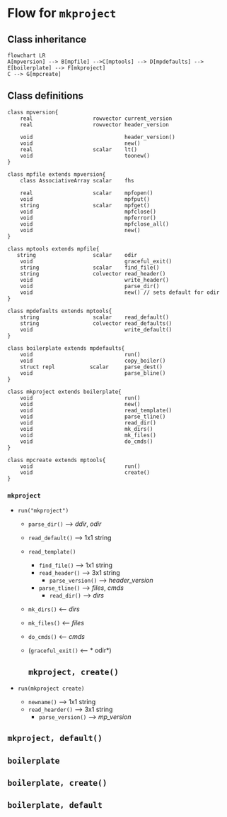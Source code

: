 # Flow for `mkproject`

## Class inheritance

```mermaid
flowchart LR
A[mpversion] --> B[mpfile] -->C[mptools] --> D[mpdefaults] --> E[boilerplate] --> F[mkproject]
C --> G[mpcreate]
```

## Class definitions

```
class mpversion{
    real                   rowvector current_version
    real                   rowvector header_version

    void                             header_version()
    void                             new()
    real                   scalar    lt()
    void                             toonew()
}
```

```
class mpfile extends mpversion{
    class AssociativeArray scalar    fhs

    real                   scalar    mpfopen()
    void                             mpfput()
    string                 scalar    mpfget()  
    void                             mpfclose()
    void                             mpferror()
    void                             mpfclose_all()
    void                             new()
}
```

```
class mptools extends mpfile{
   string                  scalar    odir
    void                             graceful_exit()
    string                 scalar    find_file()
    string                 colvector read_header() 
    void                             write_header()
    void                             parse_dir()
    void                             new() // sets default for odir
}
```

```
class mpdefaults extends mptools{
    string                 scalar    read_default()
    string                 colvector read_defaults()
    void                             write_default()
}
```

```
class boilerplate extends mpdefaults{
    void                             run()
    void                             copy_boiler()
    struct repl           scalar     parse_dest()
    void                             parse_bline()
}
```

```
class mkproject extends boilerplate{
    void                             run()
    void                             new()
    void                             read_template()
    void                             parse_tline()
    void                             read_dir()
    void                             mk_dirs()
    void                             mk_files()
    void                             do_cmds()
}
```

```
class mpcreate extends mptools{
    void                             run()
    void                             create()
}
```

### `mkproject`

* `run("mkproject")`
  
  * `parse_dir()` --> *ddir*, *odir*
  
  * `read_default()` --> 1x1 string
  
  * `read_template()`
    
    * `find_file()`  --> 1x1 string
    * `read_header()` --> 3x1 string
      * `parse_version()` --> *header_version*
    * `parse_tline()` --> *files*, *cmds*
      * `read_dir()` --> *dirs*
  
  * `mk_dirs()` <-- *dirs*
  
  * `mk_files()` <-- *files*
  
  * `do_cmds()` <-- *cmds*
  
  * (`graceful_exit()` <-- * odir*)
    
    ## `mkproject, create()`

* `run(mkproject create)`
  
  * `newname()` --> 1x1 string
  * `read_hearder()` --> 3x1 string
    * `parse_version()` --> *mp_version*

## `mkproject, default()`

## `boilerplate`

## `boilerplate, create()`

## `boilerplate, default`

```

```
